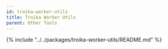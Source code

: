 ```yaml
---
id: troika-worker-utils
title: Troika Worker Utils
parent: Other Tools
---
```


{% include "../../packages/troika-worker-utils/README.md" %}


